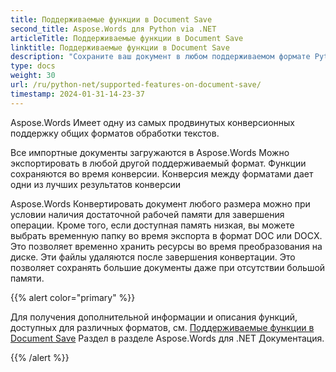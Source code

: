 ```yaml
---
title: Поддерживаемые функции в Document Save
second_title: Aspose.Words для Python via .NET
articleTitle: Поддерживаемые функции в Document Save
linktitle: Поддерживаемые функции в Document Save
description: "Сохраните ваш документ в любом поддерживаемом формате Python. Преобразовать и экспортировать документ любого размера."
type: docs
weight: 30
url: /ru/python-net/supported-features-on-document-save/
timestamp: 2024-01-31-14-23-37
---
```


Aspose.Words Имеет одну из самых продвинутых конверсионных поддержку общих форматов обработки текстов.

Все импортные документы загружаются в Aspose.Words Можно экспортировать в любой другой поддерживаемый формат. Функции сохраняются во время конверсии. Конверсия между форматами дает одни из лучших результатов конверсии

Aspose.Words Конвертировать документ любого размера можно при условии наличия достаточной рабочей памяти для завершения операции. Кроме того, если доступная память низкая, вы можете выбрать временную папку во время экспорта в формат DOC или DOCX. Это позволяет временно хранить ресурсы во время преобразования на диске. Эти файлы удаляются после завершения конвертации. Это позволяет сохранять большие документы даже при отсутствии большой памяти.

{{% alert color="primary" %}}

Для получения дополнительной информации и описания функций, доступных для различных форматов, см. [Поддерживаемые функции в Document Save](/words/ru/net/supported-features-on-document-save/) Раздел в разделе Aspose.Words для .NET Документация.

{{% /alert %}}

